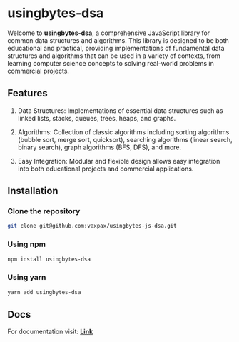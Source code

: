 # usingbytes-dsa #

Welcome to **usingbytes-dsa**, a comprehensive JavaScript library for common data structures and algorithms. 
This library is designed to be both educational and practical, 
providing implementations of fundamental data structures and algorithms
that can be used in a variety of contexts, from learning computer
science concepts to solving real-world problems in
commercial projects.

## Features ##
1. Data Structures: Implementations of essential data structures such
as linked lists, stacks, queues, trees, heaps, and graphs.

2. Algorithms: Collection of classic algorithms including sorting
algorithms (bubble sort, merge sort, quicksort), searching algorithms
(linear search, binary search), graph algorithms (BFS, DFS), 
and more.

3. Easy Integration: Modular and flexible design allows easy 
integration into both educational projects and commercial applications.

## Installation ##


### Clone the repository

```bash
git clone git@github.com:vaxpax/usingbytes-js-dsa.git
```

### Using npm

```bash
npm install usingbytes-dsa
```

### Using yarn

```bash
yarn add usingbytes-dsa
```

## Docs ##
For documentation visit:
**[Link](https://vaxpax.github.io/usingbytes-js-dsa/)**
